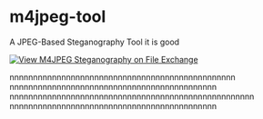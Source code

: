 # m4jpeg-tool
A JPEG-Based Steganography Tool
it is good 

[![View M4JPEG Steganography on File Exchange](https://www.mathworks.com/matlabcentral/images/matlab-file-exchange.svg)](https://uk.mathworks.com/matlabcentral/fileexchange/74063-m4jpeg-steganography)

nnnnnnnnnnnnnnnnnnnnnnnnnnnnnnnnnnnnnnnnnnnnnnnn
nnnnnnnnnnnnnnnnnnnnnnnnnnnnnnnnnnnnnnnnnnnn
nnnnnnnnnnnnnnnnnnnnnnnnnnnnnnnnnnnnnnnnnnnnnnnnnnnn
nnnnnnnnnnnnnnnnnnnnnnnnnnnnnnnnnnnnnnnnnnnn
